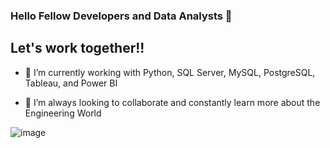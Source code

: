 ### Hello Fellow Developers and Data Analysts 👋

## Let's work together!!


- 🔭 I’m currently working with Python, SQL Server, MySQL, PostgreSQL, Tableau, and Power BI 

- 👯 I’m always looking to collaborate and constantly learn more about the Engineering World




 

![image](https://user-images.githubusercontent.com/86543368/193711164-7d32bac8-9839-4888-be4b-e67bd6ed7053.png)

